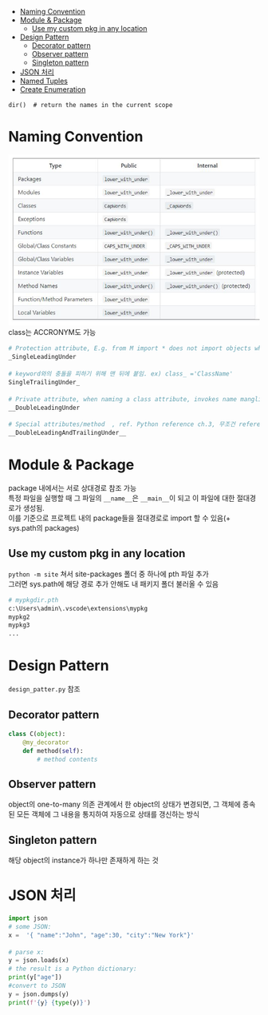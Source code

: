 - [Naming Convention](#naming-convention)
- [Module & Package](#module--package)
  - [Use my custom pkg in any location](#use-my-custom-pkg-in-any-location)
- [Design Pattern](#design-pattern)
  - [Decorator pattern](#decorator-pattern)
  - [Observer pattern](#observer-pattern)
  - [Singleton pattern](#singleton-pattern)
- [JSON 처리](#json-처리)
- [Named Tuples](#named-tuples)
- [Create Enumeration](#create-enumeration)
```
dir()  # return the names in the current scope
```
# Naming Convention
![](https://github.com/tkxkd0159/TIL_python/blob/main/img/name.JPG) <br>
class는 ACCRONYM도 가능
```python
# Protection attribute, E.g. from M import * does not import objects whose name starts with an underscore.
_SingleLeadingUnder

# keyword와의 충돌을 피하기 위해 맨 뒤에 붙임. ex) class_ ='ClassName'
SingleTrailingUnder_

# Private attribute, when naming a class attribute, invokes name mangling. (inside class FooBar, __boo becomes _FooBar__boo)
__DoubleLeadingUnder

# Special attributes/method  , ref. Python reference ch.3, 무조건 reference에 있는 것만 사용.
__DoubleLeadingAndTrailingUnder__
```
# Module & Package
package 내에서는 서로 상대경로 참조 가능 <br>
특정 파일을 실행할 때 그 파일의 `__name__`은 `__main__`이 되고 이 파일에 대한 절대경로가 생성됨. <br>
이를 기준으로 프로젝트 내의 package들을 절대경로로 import 할 수 있음(+ sys.path의 packages)
## Use my custom pkg in any location
`python -m site` 쳐서 site-packages 폴더 중 하나에 pth 파일 추가 <br>
그러면 sys.path에 해당 경로 추가 안해도 내 패키지 폴더 불러올 수 있음

```bash
# mypkgdir.pth
c:\Users\admin\.vscode\extensions\mypkg
mypkg2
mypkg3
...
```

# Design Pattern
`design_patter.py` 참조 
## Decorator pattern
```python
class C(object):
    @my_decorator
    def method(self):
        # method contents
```
## Observer pattern
object의 one-to-many 의존 관계에서 한 object의 상태가 변경되면, 그 객체에 종속된 모든 객체에 그 내용을 통지하여 자동으로 상태를 갱신하는 방식

## Singleton pattern
해당 object의 instance가 하나만 존재하게 하는 것

# JSON 처리
```python
import json
# some JSON:
x =  '{ "name":"John", "age":30, "city":"New York"}'

# parse x:
y = json.loads(x)
# the result is a Python dictionary:
print(y["age"])
#convert to JSON
y = json.dumps(y)
print(f'{y} {type(y)}')
```
